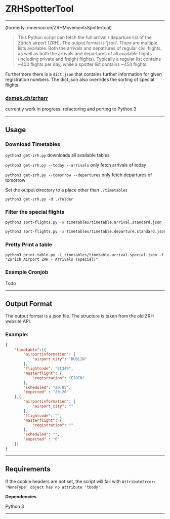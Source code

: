 
# ZRHSpotterTool

---
(formerly: mnemocron/ZRHMovementsSpottertool)

> This Python script can fetch the full arrival / departure list of the Zürich airport (ZRH). The output format is 'json'. There are multiple lists available. Both the arrivals and depatrures of regular civil flights, as well as both the arrivals and departures of all available flights (including private and freight flights). Typically a regular list contains ~400 flights per day, while a spotter list contains ~450 flights.

Furthermore there is a `dict.json` that contains further information for given registration numbers. The dict.json also overrides the sorting of special flights.

### [dxmek.ch/zrharr](https://dxmek.ch/zrharr/)

currently work in progress: refactoring and porting to Python 3

---

## Usage

### Download Timetables

`python3 get-zrh.py` downloads all available tables

`python3 get-zrh.py --today --arrivals` only fetch arrivals of today

`python3 get-zrh.py --tomorrow --departures` only fetch departures of tomorrow

Set the output directory to a place other than `./timetables`

`python3 get-zrh.py -d ./folder`

### Filter the special flights

```bash
python3 sort-flights.py -a timetables/timetable.arrival.standard.json -b timetables/timetable.arrival.spotter.json -o timetables/timetable.arrival.special.json
```

```bash
python3 sort-flights.py -a timetables/timetable.departure.standard.json -b timetables/timetable.departure.spotter.json -o timetables/timetable.departure.special.json
```

### Pretty Print a table

`python3 print-table.py -i timetables/timetable.arrival.special.json -t "Zurich Airport ZRH - Arrivals (special)"`


### Example Cronjob

Todo

---

## Output Format

The output format is a json file. The structure is taken from the old ZRH website API.

### Example:

```json
{
	"timetable":[{
		"airportinformation": {
			"airport_city": "DUBLIN"
		},
		"flightcode": "EI349",
		"masterflight": {
			"registration": "EIDEN"
		}, 
		"scheduled": "20:05", 
		"expected" : "20:20"
	},{
		"airportinformation": {
			"airport_city": ""
		},
		"flightcode": "",
		"masterflight": {
			"registration": ""
		}, 
		"scheduled": "", 
		"expected" : "0"
	}]
}
```

---

## Requirements

If the cookie headers are not set, the script will fail with `AttributeError: 'NoneType' object has no attribute 'tbody'`.

**Dependencies**

Python 3



---

